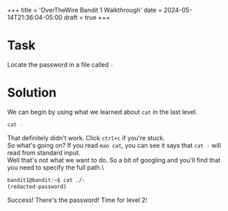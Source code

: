 +++
title = 'OverTheWire Bandit 1 Walkthrough'
date = 2024-05-14T21:36:04-05:00
draft = true
+++

# Task
Locate the password in a file called `-`

# Solution
We can begin by using what we learned about `cat` in the last level.
```bash
cat -

```
That definitely didn't work. Click `ctrl+c` if you're stuck.\
So what's going on?  If you read `man cat`, you can see it says that `cat -` will read from standard input.\
Well that's not what we want to do.  So a bit of googling and you'll find that you need to specify the full path.\
```bash
bandit1@bandit:~$ cat ./-
(redacted-password)
```
Success! There's the password! Time for level 2!